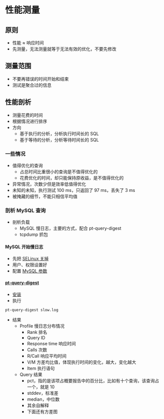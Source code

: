 # 性能测量
 
## 原则

- 性能 ≈ 响应时间
- 先测量，无法测量就等于无法有效的优化，不要先修改

## 测量范围

- 不要再错误的时间开始和结束
- 测试是聚合过的信息

## 性能剖析

- 测量花费的时间
- 根据情况进行排序
- 方向
  - 基于执行的分析，分析执行时间长的 SQL
  - 基于等待的分析，分析等待时间长的 SQL

### 一些情况

- 值得优化的查询
   - 占总时间比重很小的查询是不值得优化的
   - 花费优化的时间，却只能保持原收益，是不值得优化的
- 异常情况，次数少但是效率低值得优化
- 未知的未知，执行测试 100 ms，只返回了 97 ms，丢失了 3 ms
- 被掩藏的细节，不能只相信平均值

### 剖析 MySQL 查询

- 剖析负载
  - MySQL 慢日志，主要的方式，配合 pt-query-digest
  - tcpdump 抓包

#### MySQL 开始慢日志

- 先把 [SELinux 关掉](http://chengwj.iteye.com/blog/1426434)
- 用户、权限设置好
- 配置 [MySQL 参数](https://www.cnblogs.com/jiqing9006/p/9098181.html)

#### [pt-query-digest](https://www.percona.com/doc/percona-toolkit/2.2/pt-query-digest.html)

- [安装](https://www.cnblogs.com/zishengY/p/6852280.html)
- 执行

```
pt-query-digest slow.log
```

- 结果
  - Profile 慢日志分布情况
    - Rank 排名
    - Query ID 
    - Response time 响应时间
    - Calls 次数
    - R/Call 响应平均时间
    - V/M 方差均比值，体现执行时间的变化，越大，变化越大
    - Item 执行语句
  - Query 结果
    - pct，指的是该项占概要报告中的百分比，比如有十个查询，该查询占一个，就是 10
    - stddev，标准差
    - median，中位数
    - 其余自解释
    - 下面还有方差图
